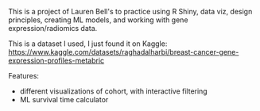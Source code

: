 This is a project of Lauren Bell's to practice using R Shiny, 
data viz, design principles, creating ML models, and working with 
gene expression/radiomics data. 

This is a dataset I used, I just found it on Kaggle: 
https://www.kaggle.com/datasets/raghadalharbi/breast-cancer-gene-expression-profiles-metabric

Features:
- different visualizations of cohort, with interactive filtering
- ML survival time calculator
